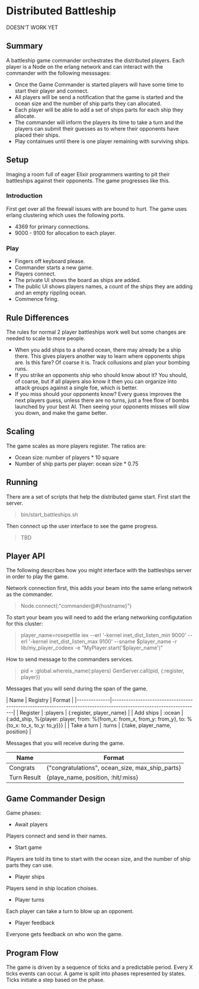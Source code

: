# Distributed Battleship

   DOESN'T WORK YET

## Summary

A battleship game commander orchestrates the distributed players. Each player is a Node on the erlang network
and can interact with the commander with the following messsages:

* Once the Game Commander is started players will have some time to start their player and connect.
* All players will be send a notification that the game is started and the ocean size and the number of ship parts they can allocated.
* Each player will be able to add a set of ships parts for each ship they allocate.
* The commander will inform the players its time to take a turn and the players can submit their guesses as to where their opponents have placed their ships.
* Play containues until there is one player remaining with surviving ships.

## Setup

Imaging a room full of eager Elixir programmers wanting to pit their battleships against their opponents. The game progresses like this.

### Introduction

First get over all the firewall issues with are bound to hurt. The game uses erlang clustering which uses the following ports.

* 4369 for primary connections.
* 9000 - 9100 for allocation to each player.

### Play

* Fingers off keyboard please.
* Commander starts a new game.
* Players connect.
* The private UI shows the board as ships are added.
* The public UI shows players names, a count of the ships they are adding and an empty rippling ocean.
* Commence firing.

## Rule Differences

The rules for normal 2 player battleships work well but some changes are needed to scale to more people.

* When you add ships to a shared ocean, there may already be a ship there. This gives players another way to learn where opponents ships are. Is this fare? Of coarse it is. Track collusions and plan your bombing runs.
* If you strike an opponents ship who should know about it? You should, of coarse, but if all players also know it then you can organize into attack groups against a single foe, which is better.
* If you miss should your opponents know? Every guess improves the next players guess, unless there are no turns, just a free flow of bombs launched by your best AI. Then seeing your opponents misses will slow you down, and make the game better.

## Scaling

The game scales as more players register. The ratios are:

* Ocean size:                       number of players * 10 square
* Number of ship parts per player:  ocean size * 0.75

## Running

There are a set of scripts that help the distributed game start. First start the server.

  > bin/start_battleships.sh

Then connect up the user interface to see the game progress.

  > TBD

## Player API

The following describes how you might interface with the battleships server in order to play the game.

Network connection first, this adds your beam into the same erlang network as the commander.

  > Node.connect(:"commander@#{hostname}")

To start your beam you will need to add the erlang networking configutation for this cluster:

  > player_name=rosepettle
  > iex --erl '-kernel inet_dist_listen_min 9000' --erl '-kernel inet_dist_listen_max 9100' --sname $player_name -r lib/my_player_codeex -e "MyPlayer.start('$player_name')"

How to send message to the commanders services.

  > pid = :global.whereis_name(:players)
  > GenServer.call(pid, {:register, player})

Messages that you will send during the span of the game.

  | Name         | Registry |  Format                                                                                                |
  |--------------|-------------------------------------------------------------------------------------------------------------------|
  | Register     | :players | {:register, player_name}                                                                               |
  | Add ships    | :ocean   | {:add_ship, %{player: player, from: %{from_x: from_x, from_y: from_y}, to: %{to_x: to_x, to_y: to_y}}} |
  | Take a turn  | :turns   | {:take, player_name, position}                                                                         |

Messages that you will receive during the game.

  | Name        | Format                                                             |
  |-------------|--------------------------------------------------------------------|
  | Congrats    | {"congratulations", ocean_size, max_ship_parts}                    |
  | Turn Result | {playe_name, position, :hit/:miss}                                 |

## Game Commander Design

Game phases:

* Await players

Players connect and send in their names.

* Start game

Players are told its time to start with the ocean size, and the number of ship parts they can use.

* Player ships

Players send in ship location choises.

* Player turns

Each player can take a turn to blow up an opponent.

* Player feedback

Everyone gets feedback on who won the game.

## Program Flow

The game is driven by a sequence of ticks and a predictable period. Every X ticks events can occur.
A game is split into phases represented by states. Ticks initiate a step based on the phase.



